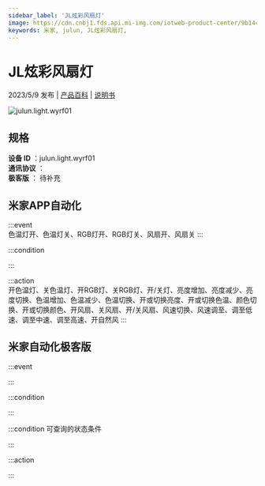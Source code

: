 ```yaml
---
sidebar_label: 'JL炫彩风扇灯'
image: https://cdn.cnbj1.fds.api.mi-img.com/iotweb-product-center/9b14cd9e8ba39dc516be1bcf400055e4_1682133316626.png?GalaxyAccessKeyId=AKVGLQWBOVIRQ3XLEW&Expires=9223372036854775807&Signature=11yY7Vc5J45doCbxmu9bW2AK4Ac=
keywords: 米家, julun, JL炫彩风扇灯, 
---
```

# JL炫彩风扇灯

2023/5/9 发布 | [产品百科](https://home.mi.com/webapp/content/baike/product/index.html?model=julun.light.wyrf01/) | [说明书](https://home.mi.com/views/introduction.html?model=julun.light.wyrf01&region=cn)

![julun.light.wyrf01](https://cdn.cnbj1.fds.api.mi-img.com/iotweb-product-center/9b14cd9e8ba39dc516be1bcf400055e4_1682133316626.png?GalaxyAccessKeyId=AKVGLQWBOVIRQ3XLEW&Expires=9223372036854775807&Signature=11yY7Vc5J45doCbxmu9bW2AK4Ac=)

## 规格  
> 
**设备 ID** ：julun.light.wyrf01  
**通讯协议** ：  
**极客版**  ： 待补充 


## 米家APP自动化  

:::event  
色温灯开、色温灯关、RGB灯开、RGB灯关、风扇开、风扇关
:::

:::condition  

:::

:::action   
开色温灯、关色温灯、开RGB灯、关RGB灯、开/关灯、亮度增加、亮度减少、亮度切换、色温增加、色温减少、色温切换、开或切换亮度、开或切换色温、颜色切换、开或切换颜色、开风扇、关风扇、开/关风扇、风速切换、风速调至、调至低速、调至中速、调至高速、开自然风
:::

## 米家自动化极客版  

:::event  

:::

:::condition  

:::

:::condition 可查询的状态条件  

:::

:::action  

:::

        
